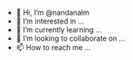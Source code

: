 - 👋 Hi, I’m @nandanalm
- 👀 I’m interested in ...
- 🌱 I’m currently learning ...
- 💞️ I’m looking to collaborate on ...
- 📫 How to reach me ...

<!---
nandanalm/nandanalm is a ✨ special ✨ repository because its `README.md` (this file) appears on your GitHub profile.
You can click the Preview link to take a look at your changes.
--->
